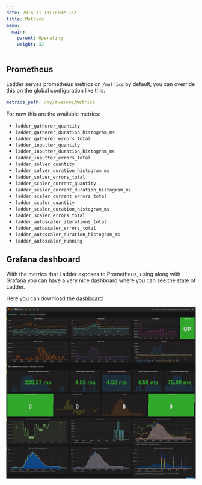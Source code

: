 ```yaml
---
date: 2016-11-13T18:02:22Z
title: Metrics
menu:
  main:
    parent: Operating
    weight: 32
---
```


## Prometheus

Ladder serves prometheus metrics on `/metrics` by default, you can override this
on the global configuration like this:

```yaml
metrics_path: /my/awesome/metrics
```

For now this are the available metrics:

* `ladder_gatherer_quantity`
* `ladder_gatherer_duration_histogram_ms`
* `ladder_gatherer_errors_total`
* `ladder_inputter_quantity`
* `ladder_inputter_duration_histogram_ms`
* `ladder_inputter_errors_total`
* `ladder_solver_quantity`
* `ladder_solver_duration_histogram_ms`
* `ladder_solver_errors_total`
* `ladder_scaler_current_quantity`
* `ladder_scaler_current_duration_histogram_ms`
* `ladder_scaler_current_errors_total`
* `ladder_scaler_quantity`
* `ladder_scaler_duration_histogram_ms`
* `ladder_scaler_errors_total`
* `ladder_autoscaler_iterations_total`
* `ladder_autoscaler_errors_total`
* `ladder_autoscaler_duration_histogram_ms`
* `ladder_autoscaler_running`

## Grafana dashboard

With the metrics that Ladder exposes to Prometheus, using along with Grafana
you can have a very nice dashboard where you can see the state of Ladder.

Here you can download the [dashboard](/data/ladder-dashboard.json)

![Grafana dashboard](/img/grafana.png)
